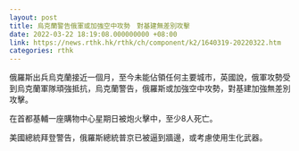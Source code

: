 ```yaml
---
layout: post
title: 烏克蘭警告俄軍或加強空中攻勢　對基建無差別攻擊
date: 2022-03-22 18:19:08.000000000 +08:00
link: https://news.rthk.hk/rthk/ch/component/k2/1640319-20220322.htm
categories: rthk
---
```


俄羅斯出兵烏克蘭接近一個月，至今未能佔領任何主要城市，英國說，俄軍攻勢受到烏克蘭軍隊頑強抵抗，烏克蘭警告，俄羅斯或加強空中攻勢，對基建加強無差別攻擊。

在首都基輔一座購物中心星期日被炮火擊中，至少8人死亡。

美國總統拜登警告，俄羅斯總統普京已被逼到牆邊，或考慮使用生化武器。
